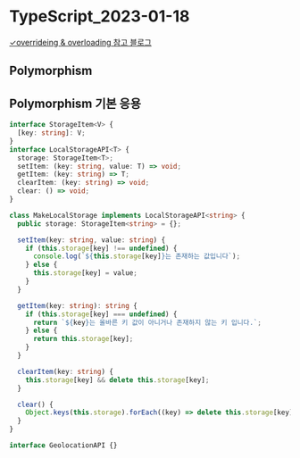 # TypeScript_2023-01-18

<a href="https://brunch.co.kr/@kimkm4726/2" target="_blank"><samll>✓overrideing & overloading 참고 블로그</samll></a><br>

## Polymorphism

## Polymorphism 기본 응용

```typescript
interface StorageItem<V> {
  [key: string]: V;
}
interface LocalStorageAPI<T> {
  storage: StorageItem<T>;
  setItem: (key: string, value: T) => void;
  getItem: (key: string) => T;
  clearItem: (key: string) => void;
  clear: () => void;
}

class MakeLocalStorage implements LocalStorageAPI<string> {
  public storage: StorageItem<string> = {};

  setItem(key: string, value: string) {
    if (this.storage[key] !== undefined) {
      console.log(`${this.storage[key]}는 존재하는 값입니다`);
    } else {
      this.storage[key] = value;
    }
  }

  getItem(key: string): string {
    if (this.storage[key] === undefined) {
      return `${key}는 올바른 키 값이 아니거나 존재하지 않는 키 입니다.`;
    } else {
      return this.storage[key];
    }
  }

  clearItem(key: string) {
    this.storage[key] && delete this.storage[key];
  }

  clear() {
    Object.keys(this.storage).forEach((key) => delete this.storage[key]);
  }
}

interface GeolocationAPI {}
```
